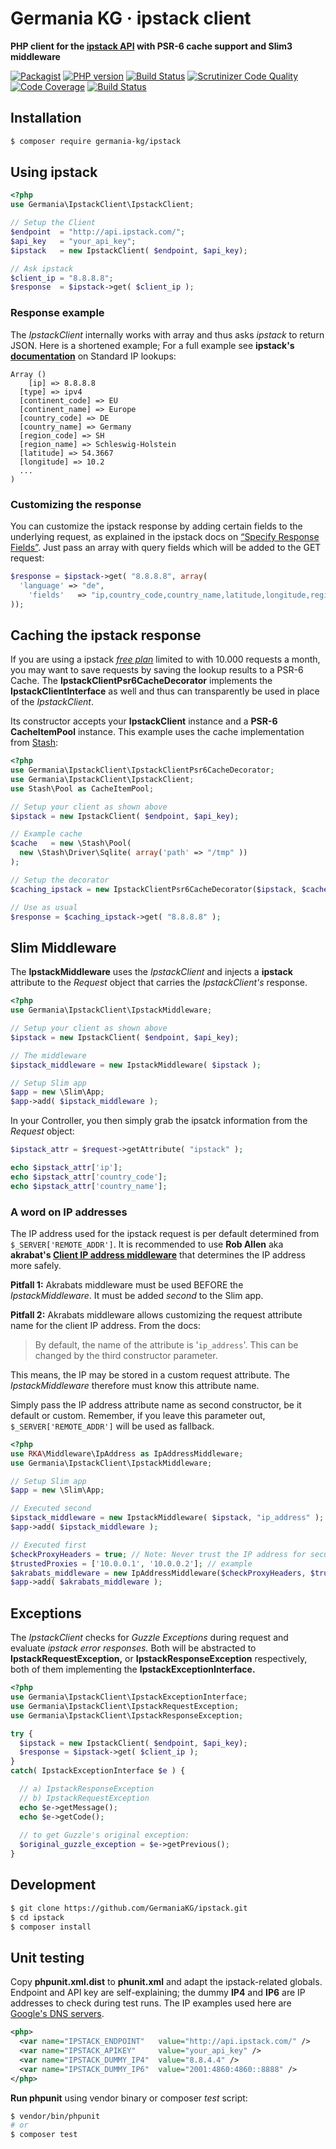 # Germania KG · ipstack client

**PHP client for the [ipstack API](https://ipstack.com/) with PSR-6 cache support and Slim3 middleware**

[![Packagist](https://img.shields.io/packagist/v/germania-kg/ipstack.svg?style=flat)](https://packagist.org/packages/germania-kg/ipstack)
[![PHP version](https://img.shields.io/packagist/php-v/germania-kg/ipstack.svg)](https://packagist.org/packages/germania-kg/ipstack)
[![Build Status](https://img.shields.io/travis/GermaniaKG/ipstack.svg?label=Travis%20CI)](https://travis-ci.org/GermaniaKG/ipstack)
[![Scrutinizer Code Quality](https://scrutinizer-ci.com/g/GermaniaKG/ipstack/badges/quality-score.png?b=master)](https://scrutinizer-ci.com/g/GermaniaKG/ipstack/?branch=master)
[![Code Coverage](https://scrutinizer-ci.com/g/GermaniaKG/ipstack/badges/coverage.png?b=master)](https://scrutinizer-ci.com/g/GermaniaKG/ipstack/?branch=master)
[![Build Status](https://scrutinizer-ci.com/g/GermaniaKG/ipstack/badges/build.png?b=master)](https://scrutinizer-ci.com/g/GermaniaKG/ipstack/build-status/master)

## Installation

```bash
$ composer require germania-kg/ipstack
```



## Using ipstack 

```php
<?php
use Germania\IpstackClient\IpstackClient;

// Setup the Client
$endpoint  = "http://api.ipstack.com/";
$api_key   = "your_api_key";
$ipstack   = new IpstackClient( $endpoint, $api_key);

// Ask ipstack
$client_ip = "8.8.8.8";
$response  = $ipstack->get( $client_ip );
```



### Response example

The *IpstackClient* internally works with array and thus asks *ipstack* to return JSON. Here is a shortened example; For a full example see **ipstack's [documentation](https://ipstack.com/documentation#standard)** on Standard IP lookups: 

```
Array ()
	[ip] => 8.8.8.8
  [type] => ipv4
  [continent_code] => EU
  [continent_name] => Europe
  [country_code] => DE
  [country_name] => Germany
  [region_code] => SH
  [region_name] => Schleswig-Holstein
  [latitude] => 54.3667
  [longitude] => 10.2
  ...
)
```



### Customizing the response

You can customize the ipstack response by adding certain fields to the underlying request, as explained in the ipstack docs on [“Specify Response Fields”](https://ipstack.com/documentation#fields). Just pass an array with query fields which will be added to the GET request:

```php
$response = $ipstack->get( "8.8.8.8", array(
  'language' => "de",
	'fields'   => "ip,country_code,country_name,latitude,longitude,region_name"
));
```



## Caching the ipstack response

If you are using a ipstack [*free plan*](https://ipstack.com/plan) limited to with 10.000 requests a month, you may want to save requests by saving the lookup results to a PSR-6 Cache. The **IpstackClientPsr6CacheDecorator** implements the **IpstackClientInterface** as well and thus can transparently be used in place of the *IpstackClient*.

Its constructor accepts your **IpstackClient** instance and a **PSR-6 CacheItemPool** instance. This example uses the cache implementation from [Stash](http://www.stashphp.com/):

```php
<?php
use Germania\IpstackClient\IpstackClientPsr6CacheDecorator;
use Germania\IpstackClient\IpstackClient;
use Stash\Pool as CacheItemPool;

// Setup your client as shown above
$ipstack = new IpstackClient( $endpoint, $api_key);

// Example cache 
$cache   = new \Stash\Pool(
  new \Stash\Driver\Sqlite( array('path' => "/tmp" ))
);

// Setup the decorator
$caching_ipstack = new IpstackClientPsr6CacheDecorator($ipstack, $cache);

// Use as usual
$response = $caching_ipstack->get( "8.8.8.8" );
```





## Slim Middleware

The **IpstackMiddleware** uses the *IpstackClient* and injects a **ipstack** attribute to the *Request* object that carries the *IpstackClient's* response. 

```php
<?php
use Germania\IpstackClient\IpstackMiddleware;

// Setup your client as shown above
$ipstack = new IpstackClient( $endpoint, $api_key);

// The middleware
$ipstack_middleware = new IpstackMiddleware( $ipstack );

// Setup Slim app
$app = new \Slim\App;
$app->add( $ipstack_middleware );

```

In your Controller, you then simply grab the ipsatck information from the *Request* object:

```php
$ipstack_attr = $request->getAttribute( "ipstack" );

echo $ipstack_attr['ip'];
echo $ipstack_attr['country_code'];
echo $ipstack_attr['country_name'];
```



### A word on IP addresses

The IP address used for the ipstack request is per default determined from `$_SERVER['REMOTE_ADDR']`. It is recommended to use **Rob Allen** aka **akrabat's [Client IP address middleware](https://github.com/akrabat/ip-address-middleware)** that determines the IP address more safely.

**Pitfall 1:** Akrabats middleware must be used BEFORE the *IpstackMiddleware*. It must be added *second* to the Slim app.

**Pitfall 2:** Akrabats middleware allows customizing the request attribute name for the client IP address. From the docs:

> By default, the name of the attribute is '`ip_address`'. This can be changed by the third constructor parameter.

This means, the IP may be stored in a custom request attribute. The *IpstackMiddleware* therefore must know this attribute name. 

Simply pass the IP address attribute name as second constructor, be it default or custom. Remember, if you leave this parameter out,  `$_SERVER['REMOTE_ADDR']` will be used as fallback.

```php
<?php
use RKA\Middleware\IpAddress as IpAddressMiddleware;
use Germania\IpstackClient\IpstackMiddleware;

// Setup Slim app
$app = new \Slim\App;

// Executed second
$ipstack_middleware = new IpstackMiddleware( $ipstack, "ip_address" );
$app->add( $ipstack_middleware );

// Executed first
$checkProxyHeaders = true; // Note: Never trust the IP address for security processes!
$trustedProxies = ['10.0.0.1', '10.0.0.2']; // example
$akrabats_middleware = new IpAddressMiddleware($checkProxyHeaders, $trustedProxies);
$app->add( $akrabats_middleware );
```



## Exceptions

The *IpstackClient* checks for *Guzzle Exceptions* during request and evaluate *ipstack error responses.* Both will be abstracted to **IpstackRequestException,** or **IpstackResponseException** respectively, both of them  implementing the **IpstackExceptionInterface.**

```php
<?php
use Germania\IpstackClient\IpstackExceptionInterface;
use Germania\IpstackClient\IpstackRequestException;
use Germania\IpstackClient\IpstackResponseException;

try {
  $ipstack = new IpstackClient( $endpoint, $api_key);
  $response = $ipstack->get( $client_ip );
}
catch( IpstackExceptionInterface $e ) {

  // a) IpstackResponseException
  // b) IpstackRequestException 
  echo $e->getMessage();
  echo $e->getCode();  
  
  // to get Guzzle's original exception:
  $original_guzzle_exception = $e->getPrevious();
}
```





## Development

```bash
$ git clone https://github.com/GermaniaKG/ipstack.git
$ cd ipstack
$ composer install
```



## Unit testing

Copy **phpunit.xml.dist** to **phunit.xml** and adapt the ipstack-related globals. Endpoint and API key are self-explaining; the dummy **IP4** and **IP6** are IP addresses to check during test runs. The IP examples used here are [Google's DNS servers](https://developers.google.com/speed/public-dns/).

```xml
<php>
  <var name="IPSTACK_ENDPOINT"   value="http://api.ipstack.com/" />
  <var name="IPSTACK_APIKEY"     value="your_api_key" />
  <var name="IPSTACK_DUMMY_IP4"  value="8.8.4.4" />
  <var name="IPSTACK_DUMMY_IP6"  value="2001:4860:4860::8888" />
</php>
```

**Run phpunit** using vendor binary or composer *test* script:

```bash
$ vendor/bin/phpunit
# or
$ composer test
```

